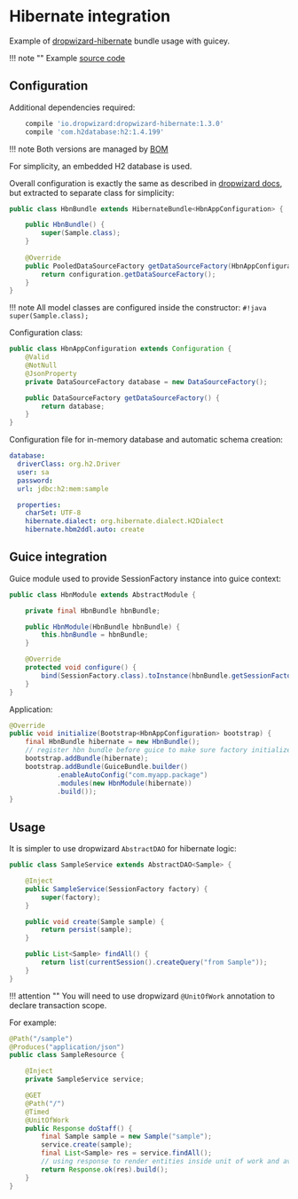 # Hibernate integration

Example of [dropwizard-hibernate](http://www.dropwizard.io/1.3.0/docs/manual/hibernate.html) bundle usage with guicey.

!!! note ""
    Example [source code](https://github.com/xvik/dropwizard-guicey-examples/tree/master/hibernate)

## Configuration

Additional dependencies required:

```groovy
    compile 'io.dropwizard:dropwizard-hibernate:1.3.0'
    compile 'com.h2database:h2:1.4.199'
```  

!!! note
    Both versions are managed by [BOM](../extras/bom.md)

For simplicity, an embedded H2 database is used.

Overall configuration is exactly the same as described in [dropwizard docs](http://www.dropwizard.io/1.3.0/docs/manual/hibernate.html), 
but extracted to separate class for simplicity:
 
```java
public class HbnBundle extends HibernateBundle<HbnAppConfiguration> {

    public HbnBundle() {
        super(Sample.class);
    }
    
    @Override
    public PooledDataSourceFactory getDataSourceFactory(HbnAppConfiguration configuration) {
        return configuration.getDataSourceFactory();
    }
}
```

!!! note
    All model classes are configured inside the constructor: `#!java super(Sample.class);`

Configuration class:
 
```java
public class HbnAppConfiguration extends Configuration {
    @Valid
    @NotNull
    @JsonProperty
    private DataSourceFactory database = new DataSourceFactory();

    public DataSourceFactory getDataSourceFactory() {
        return database;
    }
}
``` 

Configuration file for in-memory database and automatic schema creation:

```yaml
database:
  driverClass: org.h2.Driver
  user: sa
  password:
  url: jdbc:h2:mem:sample

  properties:
    charSet: UTF-8
    hibernate.dialect: org.hibernate.dialect.H2Dialect
    hibernate.hbm2ddl.auto: create
```
 
## Guice integration 
 
Guice module used to provide SessionFactory instance into guice context:

```java
public class HbnModule extends AbstractModule {

    private final HbnBundle hbnBundle;

    public HbnModule(HbnBundle hbnBundle) {
        this.hbnBundle = hbnBundle;
    }

    @Override
    protected void configure() {
        bind(SessionFactory.class).toInstance(hbnBundle.getSessionFactory());
    }
}
```

Application:

```java
@Override
public void initialize(Bootstrap<HbnAppConfiguration> bootstrap) {
    final HbnBundle hibernate = new HbnBundle();
    // register hbn bundle before guice to make sure factory initialized before guice context start
    bootstrap.addBundle(hibernate);
    bootstrap.addBundle(GuiceBundle.builder()
            .enableAutoConfig("com.myapp.package")
            .modules(new HbnModule(hibernate))
            .build());
}
```

## Usage

It is simpler to use dropwizard `AbstractDAO` for hibernate logic:

```java
public class SampleService extends AbstractDAO<Sample> {

    @Inject
    public SampleService(SessionFactory factory) {
        super(factory);
    }

    public void create(Sample sample) {
        return persist(sample);
    }

    public List<Sample> findAll() {
        return list(currentSession().createQuery("from Sample"));
    }
}
```

!!! attention ""
    You will need to use dropwizard `@UnitOfWork` annotation to declare transaction scope.
    
For example:
    
```java
@Path("/sample")
@Produces("application/json")
public class SampleResource {

    @Inject
    private SampleService service;

    @GET
    @Path("/")
    @Timed
    @UnitOfWork
    public Response doStaff() {
        final Sample sample = new Sample("sample");
        service.create(sample);
        final List<Sample> res = service.findAll();
        // using response to render entities inside unit of work and avoid lazy load exceptions
        return Response.ok(res).build();
    }
}
```    
